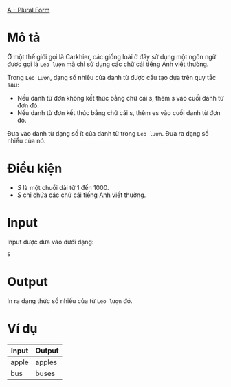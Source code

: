 [A - Plural Form](https://atcoder.jp/contests/abc179/tasks/abc179_a)
# Mô tả
Ở một thế giới gọi là Carkhier, các giống loài ở đây sử dụng một ngôn ngữ được gọi là `Leo lượn` mà chỉ sử dụng các chữ cái tiếng Anh viết thường.
  
Trong `Leo Lượn`, dạng số nhiều của danh từ được cấu tạo dựa trên quy tắc sau:
* Nếu danh từ đơn không kết thúc bằng chữ cái s, thêm s vào cuối danh từ đơn đó.
* Nếu danh từ đơn kết thúc bằng chữ cái s, thêm es vào cuối danh từ đơn đó.

Đưa vào danh từ dạng số ít của danh từ trong `Leo lượn`. Đưa ra dạng số nhiều của nó.
# Điều kiện
* $S$ là một chuỗi dài từ 1 đến 1000.
* $S$ chỉ chứa các chữ cái tiếng Anh viết thường.
# Input
Input được đưa vào dưới dạng:
```
S
```
# Output
In ra dạng thức số nhiều của từ `Leo lượn` đó.
# Ví dụ
|Input|Output|
|-|-|
|apple|apples|
|bus|buses|
